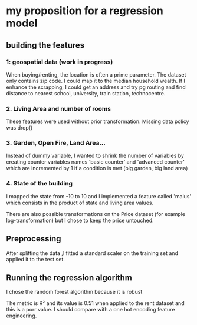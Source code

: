 # my proposition for a regression model

## building the features

### 1: geospatial data (work in progress)



When buying/renting, the location is often a prime parameter. The dataset only contains zip code. I could map it to the median household wealth. If I enhance the scrapping, I could get an address and try pg routing and find distance to nearest school, university, train station, technocentre.

###  2. Living Area and number of rooms



These features were used without prior transformation. Missing data policy was drop()



### 3. Garden, Open Fire, Land Area...



Instead of dummy variable, I wanted to shrink the number of variables by creating counter variables names 'basic counter' and 'advanced counter' which are incremented by 1 if a condition is met (big garden, big land area)



### 4. State of the building



I mapped the state from -10 to 10 and I implemented a feature called 'malus' which consists in the product of state and living area values.

There are also possible transformations on the Price dataset (for example log-transformation) but I chose to keep the price untouched.



## Preprocessing



After splitting the data ,I fitted a standard scaler on the training set and applied it to the test set. 



## Running the regression algorithm





I chose the random forest algorithm because it is robust

[a relative link]: https://github.com/dimiphoton/BeCode-real-estate-ML-cookiecutter/blob/part3/src/ML%20experiments.ipynb	"notebook"

The metric is R² and its value is 0.51 when applied to the rent dataset and this is a porr value. I should compare with a one hot encoding feature engineering.



